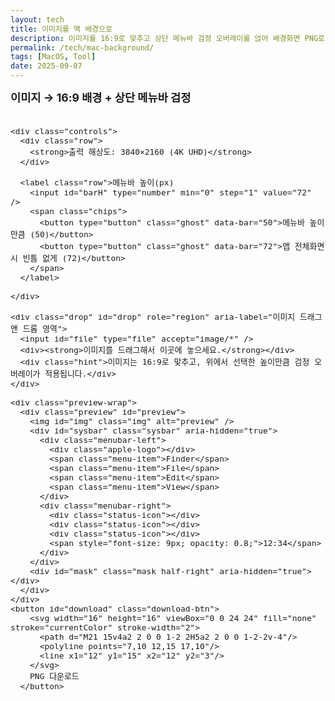 ```yaml
---
layout: tech
title: 이미지를 맥 배경으로
description: 이미지를 16:9로 맞추고 상단 메뉴바 검정 오버레이를 얹어 배경화면 PNG로 저장하는 도구
permalink: /tech/mac-background/
tags: [MacOS, Tool]
date: 2025-09-07
---
```


<div class="tool-mac-bg">
  <style>
    .tool-mac-bg { font-size: 0.95rem; }
    .tool-mac-bg .panel { display: grid; gap: 12px; grid-template-columns: 1fr; max-width: 980px; margin: 0 auto; }
    .tool-mac-bg h2 { font-size: 1.1rem; margin: 0 0 8px; }
    .tool-mac-bg .controls { display: flex; flex-wrap: wrap; gap: 10px; align-items: center; }
    .tool-mac-bg .controls > * { background: #fff; border: 1px solid #e5e7eb; color: inherit; border-radius: 8px; padding: 8px 10px; }
    .tool-mac-bg .controls input[type="number"]{ width: 80px; }
    .tool-mac-bg .controls select{ min-width: 200px; }
    .tool-mac-bg button.primary{ background: #2563eb; border-color: #2563eb; color: #fff; cursor: pointer; border-radius: 8px; padding: 8px 12px; }
    .tool-mac-bg .download-btn{
      position: static; /* 프리뷰 아래 배치 */
      margin: 12px 0 0 auto; /* 오른쪽 정렬 */
      background: #2563eb;
      color: #fff;
      border: none;
      border-radius: 12px;
      padding: 12px 16px;
      font-size: 14px;
      font-weight: 600;
      cursor: pointer;
      box-shadow: 0 4px 12px rgba(37, 99, 235, 0.3);
      transition: all 0.2s ease;
      display: none;
      align-items: center;
      gap: 6px;
      white-space: nowrap;
    }
    .tool-mac-bg .download-btn:hover{
      background: #1d4ed8;
      transform: translateY(-1px);
      box-shadow: 0 6px 20px rgba(37, 99, 235, 0.4);
    }
    .tool-mac-bg .download-btn:active{
      transform: translateY(0);
    }
    .tool-mac-bg .download-btn svg{
      flex-shrink: 0;
    }
    .tool-mac-bg button.ghost{ background: #f8fafc; border: 1px solid #e5e7eb; cursor: pointer; border-radius: 999px; padding: 6px 10px; }
    .tool-mac-bg .drop{ border: 2px dashed #cbd5e1; border-radius: 12px; padding: 16px; text-align: center; color: #475569; background: #f8fafc; }
    .tool-mac-bg .drop.drag{ background: #eef2ff; border-color: #6366f1; }
    /* Safari 호환: 파일 입력을 완전히 숨기지 않고 시각적으로만 숨김 */
    .tool-mac-bg .drop input{
      position: absolute;
      width: 1px;
      height: 1px;
      opacity: 0;
      pointer-events: none;
    }
    .tool-mac-bg .drop .hint{ opacity: .9; font-size: 14px; }
    .tool-mac-bg .preview-wrap{ position: relative; border-radius: 12px; overflow: hidden; border: 1px solid #e5e7eb; background: #fff; }
    .tool-mac-bg .preview{ position: relative; width: 100%; aspect-ratio: 16/9; background: url('/assets/images/sonoma.jpg') center/cover no-repeat; }
    /* 맥 메뉴바 샘플(고정 높이, 경계선 제거하여 실제와 유사하게) */
    .tool-mac-bg .sysbar{
      position: absolute;
      top: 0;
      left: 0;
      right: 0;
      height: 24px; /* 초기값, 스크립트에서 비율로 스케일 */
      background: rgba(255,255,255,.82);
      z-index: 3;
      display: flex;
      align-items: center;
      justify-content: space-between;
      padding: 0 8px; /* 패딩은 작게 유지, 필요하면 스케일 가능 */
      font-size: 11px; /* 초기값, 스크립트에서 비율로 스케일 */
      font-family: -apple-system, BlinkMacSystemFont, "Segoe UI", Roboto, sans-serif;
      color: #333;
      backdrop-filter: blur(20px);
    }
    .tool-mac-bg .menubar-left {
      display: flex;
      align-items: center;
      gap: 12px;
    }
    .tool-mac-bg .menubar-right {
      display: flex;
      align-items: center;
      gap: 6px;
    }
    .tool-mac-bg .apple-logo {
      width: var(--icon-size, 12px);
      height: var(--icon-size, 12px);
      background: #333;
      border-radius: 2px;
      position: relative;
      flex-shrink: 0;
    }
    .tool-mac-bg .apple-logo::before {
      content: '';
      position: absolute;
      top: var(--apple-dot-top, 1px);
      right: var(--apple-dot-right, 2px);
      width: var(--apple-dot-size, 2px);
      height: var(--apple-dot-size, 2px);
      background: #fff;
      border-radius: 50%;
    }
    .tool-mac-bg .menu-item { font-weight: 500; opacity: 0.9; }
    .tool-mac-bg .status-icon {
      width: var(--status-size, 10px);
      height: var(--status-size, 10px);
      background: #666;
      border-radius: 1px;
      opacity: 0.8;
      flex-shrink: 0;
    }
    /* 오른쪽 절반에만 적용되는 검정 마스크(선택값 50/70을 비율로 스케일). 메뉴바 위로 올라오도록 z-index > sysbar */
    .tool-mac-bg .mask{ position: absolute; top: 0; right: 0; width: 50%; height: 0; background: #000; opacity: 1; pointer-events: none; z-index: 4; }
    .tool-mac-bg .img{ position: absolute; inset: 0; width: 100%; height: 100%; object-fit: cover; display: none; }
    .tool-mac-bg .row{ display: flex; gap: 8px; flex-wrap: wrap; align-items: center; }
    .tool-mac-bg small{ color: #64748b; }
  </style>

  <div class="panel">
    <h2>이미지 → 16:9 배경 + 상단 메뉴바 검정</h2>

    <div class="controls">
      <div class="row">
        <strong>출력 해상도: 3840×2160 (4K UHD)</strong>
      </div>

      <label class="row">메뉴바 높이(px)
        <input id="barH" type="number" min="0" step="1" value="72" />
        <span class="chips">
          <button type="button" class="ghost" data-bar="50">메뉴바 높이만큼 (50)</button>
          <button type="button" class="ghost" data-bar="72">앱 전체화면 시 빈틈 없게 (72)</button>
        </span>
      </label>

    </div>

    <div class="drop" id="drop" role="region" aria-label="이미지 드래그 앤 드롭 영역">
      <input id="file" type="file" accept="image/*" />
      <div><strong>이미지를 드래그해서 이곳에 놓으세요.</strong></div>
      <div class="hint">이미지는 16:9로 맞추고, 위에서 선택한 높이만큼 검정 오버레이가 적용됩니다.</div>
    </div>

    <div class="preview-wrap">
      <div class="preview" id="preview">
        <img id="img" class="img" alt="preview" />
        <div id="sysbar" class="sysbar" aria-hidden="true">
          <div class="menubar-left">
            <div class="apple-logo"></div>
            <span class="menu-item">Finder</span>
            <span class="menu-item">File</span>
            <span class="menu-item">Edit</span>
            <span class="menu-item">View</span>
          </div>
          <div class="menubar-right">
            <div class="status-icon"></div>
            <div class="status-icon"></div>
            <div class="status-icon"></div>
            <span style="font-size: 9px; opacity: 0.8;">12:34</span>
          </div>
        </div>
        <div id="mask" class="mask half-right" aria-hidden="true"></div>
      </div>
    </div>
    <button id="download" class="download-btn">
        <svg width="16" height="16" viewBox="0 0 24 24" fill="none" stroke="currentColor" stroke-width="2">
          <path d="M21 15v4a2 2 0 0 1-2 2H5a2 2 0 0 1-2-2v-4"/>
          <polyline points="7,10 12,15 17,10"/>
          <line x1="12" y1="15" x2="12" y2="3"/>
        </svg>
        PNG 다운로드
      </button>
  </div>

  <script>
    (function () {
      const fileInput = document.getElementById('file');
      const drop = document.getElementById('drop');
      const imgEl = document.getElementById('img');
      const sysbar = document.getElementById('sysbar');
      const mask = document.getElementById('mask');
      const barH = document.getElementById('barH');
      const downloadBtn = document.getElementById('download');
      const preview = document.getElementById('preview');

      // 4K 고정
      const OUTPUT_WIDTH = 3840;
      const OUTPUT_HEIGHT = 2160;

      // 프리뷰 메뉴바는 4K 기준 50px 높이를 비율로 반영
      const MENUBAR_PRESET_4K = 50; // 실제 메뉴바 높이(4K px)
      const DEFAULT_BAR_4K = 72;    // 전체화면 가리기 높이(4K px)

      // 상태
      let imageBitmap = null;
      let naturalW = 0, naturalH = 0;

      // 초기값: 전체화면 가리기 높이
      barH.value = DEFAULT_BAR_4K;

      // 바 값 변경 시: 마스크만 갱신 (메뉴바는 고정)
      const presetButtons = Array.from(document.querySelectorAll('[data-bar]'));
      function syncPresetActive() {
        const v = parseInt(barH.value || '0', 10);
        let matched = false;
        presetButtons.forEach(btn => {
          if (parseInt(btn.dataset.bar, 10) === v) {
            btn.classList.add('active');
            matched = true;
          } else {
            btn.classList.remove('active');
          }
        });
        if (!matched) presetButtons.forEach(btn => btn.classList.remove('active'));
      }

      barH.addEventListener('input', () => { updateMaskHeight(); syncPresetActive(); });
      presetButtons.forEach(b => {
        b.addEventListener('click', () => { barH.value = b.dataset.bar; updateMaskHeight(); syncPresetActive(); });
      });

      function updateSysbarDimensions() {
        const rect = preview.getBoundingClientRect();
        const previewH = rect.height; // CSS px
        const barPx = Math.max(0, parseInt(barH.value || '0', 10));

        // 프리뷰 메뉴바는 4K 기준 50px을 비율로 스케일
        const sysH = Math.round(previewH * (MENUBAR_PRESET_4K / OUTPUT_HEIGHT));
        sysbar.style.height = sysH + 'px';
        // 텍스트 크기도 메뉴바 높이에 맞춰 비율로 스케일 (기본 24px -> 11px 비례)
        const fontPx = Math.max(9, Math.round(sysH * (11/24)));
        sysbar.style.fontSize = fontPx + 'px';

        // 아이콘 크기를 메뉴바 높이에 맞춰 스케일
        const iconSize = Math.max(8, Math.round(sysH * (12/24)));
        const statusSize = Math.max(8, Math.round(sysH * (10/24)));
        const dotSize = Math.max(1, Math.round(sysH * (2/24)));
        const dotTop = Math.max(1, Math.round(sysH * (1/24)));
        const dotRight = Math.max(1, Math.round(sysH * (2/24)));
        sysbar.style.setProperty('--icon-size', iconSize + 'px');
        sysbar.style.setProperty('--status-size', statusSize + 'px');
        sysbar.style.setProperty('--apple-dot-size', dotSize + 'px');
        sysbar.style.setProperty('--apple-dot-top', dotTop + 'px');
        sysbar.style.setProperty('--apple-dot-right', dotRight + 'px');

        // 마스크도 함께 갱신 (초기/리사이즈 시)
        const maskH = Math.round(previewH * (barPx / OUTPUT_HEIGHT));
        mask.style.height = maskH + 'px';
      }
      function updateMaskHeight() {
        const rect = preview.getBoundingClientRect();
        const previewH = rect.height;
        const barPx = Math.max(0, parseInt(barH.value || '0', 10));
        const maskH = Math.round(previewH * (barPx / OUTPUT_HEIGHT));
        mask.style.height = maskH + 'px';
      }
      window.addEventListener('resize', updateSysbarDimensions);
      updateSysbarDimensions();
      syncPresetActive();

      // 파일 로드
      function setImage(file) {
        if (!file) return;
        const url = URL.createObjectURL(file);
        imgEl.src = url;
        imgEl.style.display = 'block'; // 이미지가 로드되면 표시
        downloadBtn.style.display = 'flex'; // 다운로드 버튼 표시
        imgEl.onload = async () => {
          // ImageBitmap으로 보관 (고속 드로잉)
          imageBitmap = await createImageBitmap(file);
          naturalW = imageBitmap.width;
          naturalH = imageBitmap.height;
          URL.revokeObjectURL(url);
        }
      }

      fileInput.addEventListener('change', e => setImage(e.target.files[0]));
      // 드롭
      ['dragenter', 'dragover'].forEach(ev => drop.addEventListener(ev, (e) => { e.preventDefault(); drop.classList.add('drag'); }));
      ['dragleave', 'drop'].forEach(ev => drop.addEventListener(ev, (e) => { e.preventDefault(); drop.classList.remove('drag'); }));
      // 클릭으로 파일 선택 창을 열지 않음 (드래그 앤 드롭만 허용)
      drop.addEventListener('drop', (e) => {
        e.preventDefault();
        e.stopPropagation();
        const f = e.dataTransfer.files?.[0];
        if (f && f.type.startsWith('image/')) setImage(f);
      });

      // 캔버스에 cover 방식으로 그리기
      function drawCover(ctx, img, cw, ch) {
        const iw = img.width, ih = img.height;
        const cr = cw / ch;        // canvas ratio
        const ir = iw / ih;        // image ratio
        let dw, dh, dx, dy;
        if (ir > cr) {
          // 이미지가 더 가로로 김 -> 높이에 맞추고 좌우 잘라내기
          dh = ch;
          dw = Math.round(ch * ir);
          dx = Math.round((cw - dw) / 2);
          dy = 0;
        } else {
          // 이미지가 더 세로로 김 -> 너비에 맞추고 상하 잘라내기
          dw = cw;
          dh = Math.round(cw / ir);
          dx = 0;
          dy = Math.round((ch - dh) / 2);
        }
        ctx.drawImage(img, dx, dy, dw, dh);
      }

      // 다운로드
      downloadBtn.addEventListener('click', async () => {
        if (!imageBitmap) {
          alert('먼저 이미지를 올려라.');
          return;
        }

        const canvas = document.createElement('canvas');
        canvas.width = OUTPUT_WIDTH;
        canvas.height = OUTPUT_HEIGHT;
        const ctx = canvas.getContext('2d');

        // 배경 검정
        ctx.fillStyle = '#000';
        ctx.fillRect(0, 0, OUTPUT_WIDTH, OUTPUT_HEIGHT);

        // 이미지 cover
        drawCover(ctx, imageBitmap, OUTPUT_WIDTH, OUTPUT_HEIGHT);

        // 메뉴바 오버레이
        const barPx = Math.max(0, parseInt(barH.value || '0', 10));
        if (barPx > 0) {
          ctx.fillStyle = '#000';
          ctx.fillRect(0, 0, OUTPUT_WIDTH, barPx);
        }

        // 저장
        const url = canvas.toDataURL('image/png');
        const a = document.createElement('a');
        a.href = url;
        a.download = `wallpaper_4K_${OUTPUT_WIDTH}x${OUTPUT_HEIGHT}_bar${barPx}.png`;
        document.body.appendChild(a);
        a.click();
        a.remove();
        URL.revokeObjectURL(url);
      });

    })();
  </script>
</div>
